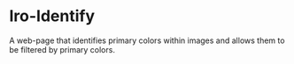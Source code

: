 # Iro-Identify
A web-page that identifies primary colors within images and allows them to be filtered by primary colors.
